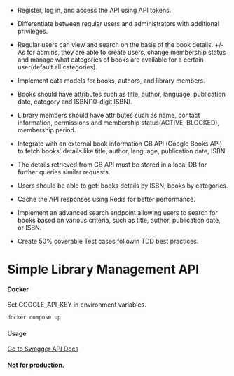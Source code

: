 + Register, log in, and access the API using API tokens.
+ Differentiate between regular users and administrators with additional privileges.
+ Regular users can view and search on the basis of the book details. 
+/- As for admins, they are able to create users, change membership status and manage what categories of books are available for a certain user(default all categories).

+ Implement data models for books, authors, and library members.
+ Books should have attributes such as title, author, language, publication date, category and ISBN(10-digit ISBN).
+ Library members should have attributes such as name, contact information, permissions and membership status(ACTIVE, BLOCKED), membership period.

+ Integrate with an external book information GB API (Google Books API) to fetch books' details like title, author, language, publication date, ISBN.
+ The details retrieved from GB API must be stored in a local DB for further queries similar requests. 
+ Users should be able to get: books details by ISBN, books by categories.  
+ Cache the API responses using Redis for better performance.

+ Implement an advanced search endpoint allowing users to search for books based on various criteria, such as title, author, publication date, or ISBN.
- Create 50% coverable Test cases followin TDD best practices. 

# Simple Library Management API

#### Docker
Set GOOGLE_API_KEY in environment variables.
```sh
docker compose up
```

#### Usage
[Go to Swagger API Docs](http://localhost:8000/docs)


#### Not for production.
